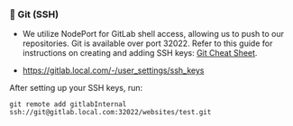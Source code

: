 ### 🦊 Git (SSH)
- We utilize NodePort for GitLab shell access, allowing us to push to our repositories. Git is available over port 32022. Refer to this guide for instructions on creating and adding SSH keys: [Git Cheat Sheet](https://github.com/CyberT33N/git-cheat-sheet/blob/main/README.md#ssh).

- https://gitlab.local.com/-/user_settings/ssh_keys

After setting up your SSH keys, run:
```shell
git remote add gitlabInternal ssh://git@gitlab.local.com:32022/websites/test.git
```
